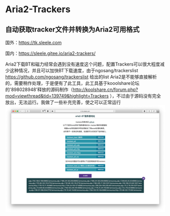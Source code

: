 # Aria2-Trackers
## 自动获取tracker文件并转换为Aria2可用格式
国外：https://tk.sleele.com

国内：https://sleele.gitee.io/aria2-trackers/

Aria2下载BT和磁力经常会遇到没有速度这个问题，配置Trackers可以很大程度减少这种情况，并且可以加快BT下载速度，由于ngosang/trackerslist https://github.com/ngosang/trackerslist 给出的list Aria2是不能够直接解析的，需要稍作处理，于是便有了此工具，此工具基于kooolshare论坛的'898028948'释放的源码制作（http://koolshare.cn/forum.php?mod=viewthread&tid=139749&highlight=Trackers ），不过由于源码没有完全放出，无法运行。我做了一些补充完善，使之可以正常运行   
![示例图片加载失败](https://raw.githubusercontent.com/SuperNG6/pic/master/pic/Xnip2019-05-12_21-50-35.png)

